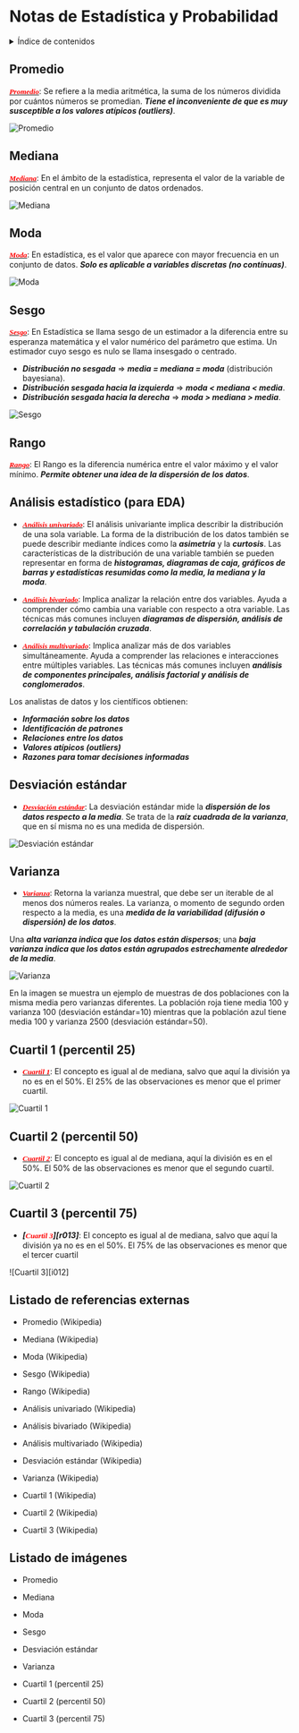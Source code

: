 # Notas de Estadística y Probabilidad

<details>

<summary>Índice de contenidos</summary>

* ***Promedio***
* ***Mediana***
* ***Moda***
* ***Sesgo***
* **Rango**
* ***Análisis estadístico (para EDA)***
* ***Desviación estándar***
* ***Varianza***  

</details>

## Promedio

***[<span style="font-family:Verdana; font-size:0.95em;color:red">Promedio</span>][r000]***: Se refiere a la media aritmética, la suma de los números dividida por cuántos números se promedian. ***Tiene el inconveniente de que es muy susceptible a los valores atípicos (outliers)***.  

![Promedio][i000] 

## Mediana

***[<span style="font-family:Verdana; font-size:0.95em;color:red">Mediana</span>][r001]***: En el ámbito de la estadística, representa el valor de la variable de posición central en un conjunto de datos ordenados.  

![Mediana][i001] 

## Moda

***[<span style="font-family:Verdana; font-size:0.95em;color:red">Moda</span>][r002]***: En estadística, es el valor que aparece con mayor frecuencia en un conjunto de datos. ***Solo es aplicable a variables discretas (no contínuas)***.  

![Moda][i002] 

## Sesgo

***[<span style="font-family:Verdana; font-size:0.95em;color:red">Sesgo</span>][r003]***: En Estadística se llama sesgo de un estimador a la diferencia entre su esperanza matemática y el valor numérico del parámetro que estima. Un estimador cuyo sesgo es nulo se llama insesgado o centrado.  

* ***Distribución no sesgada*** => ***media = mediana = moda*** (distribución bayesiana).  
* ***Distribución sesgada hacia la izquierda*** => ***moda < mediana < media***.  
* ***Distribución sesgada hacia la derecha*** => ***moda > mediana > media***. 

![Sesgo][i003]  

## Rango

***[<span style="font-family:Verdana; font-size:0.95em;color:red">Rango</span>][r004]***: El Rango es la diferencia numérica entre el valor máximo y el valor mínimo. ***Permite obtener una idea de la dispersión de los datos***.  


## Análisis estadístico (para EDA)  

* ***[<span style="font-family:Verdana; font-size:0.95em;color:red">Análisis univariado</span>][r005]***: El análisis univariante implica describir la distribución de una sola variable. La forma de la distribución de los datos también se puede describir mediante índices como la ***asimetría*** y la ***curtosis***. Las características de la distribución de una variable también se pueden representar en forma de ***histogramas, diagramas de caja, gráficos de barras y estadísticas resumidas como la media, la mediana y la moda***.

* ***[<span style="font-family:Verdana; font-size:0.95em;color:red">Análisis bivariado</span>][r006]***: Implica analizar la relación entre dos variables. Ayuda a comprender cómo cambia una variable con respecto a otra variable. Las técnicas más comunes incluyen ***diagramas de dispersión, análisis de correlación y tabulación cruzada***.

* ***[<span style="font-family:Verdana; font-size:0.95em;color:red">Análisis multivariado</span>][r007]***: Implica analizar más de dos variables simultáneamente. Ayuda a comprender las relaciones e interacciones entre múltiples variables. Las técnicas más comunes incluyen ***análisis de componentes principales, análisis factorial y análisis de conglomerados***.

Los analistas de datos y los científicos obtienen:
* ***Información sobre los datos***
* ***Identificación de patrones***
* ***Relaciones entre los datos***
* ***Valores atípicos (outliers)***
* ***Razones para tomar decisiones informadas***

## Desviación estándar  

* ***[<span style="font-family:Verdana; font-size:0.95em;color:red">Desviación estándar</span>][r008]***: La desviación estándar mide la ***dispersión de los datos respecto a la media***. Se trata de la ***raíz cuadrada de la varianza***, que en sí misma no es una medida de dispersión.

![Desviación estándar][i008]  

## Varianza

* ***[<span style="font-family:Verdana; font-size:0.95em;color:red">Varianza</span>][r009]***: Retorna la varianza muestral, que debe ser un iterable de al menos dos números reales. La varianza, o momento de segundo orden respecto a la media, es una ***medida de la variabilidad (difusión o dispersión) de los datos***.  

Una ***alta varianza indica que los datos están dispersos***; una ***baja varianza indica que los datos están agrupados estrechamente alrededor de la media***.  

![Varianza][i009]  

En la imagen se muestra un ejemplo de muestras de dos poblaciones con la misma media pero varianzas diferentes. La población roja tiene media 100 y varianza 100 (desviación estándar=10) mientras que la población azul tiene media 100 y varianza 2500 (desviación estándar=50).

## Cuartil 1 (percentil 25)

* ***[<span style="font-family:Verdana; font-size:0.95em;color:red">Cuartil 1</span>][r010]***: El concepto es igual al de mediana, salvo que aquí la división ya no es en el 50%. El 25% de las observaciones es menor que el primer cuartil.

![Cuartil 1][i010]  

## Cuartil 2 (percentil 50)

* ***[<span style="font-family:Verdana; font-size:0.95em;color:red">Cuartil 2</span>][r011]***: El concepto es igual al de mediana, aquí la división es en el 50%. El 50% de las observaciones es menor que el segundo cuartil.

![Cuartil 2][i011]  

## Cuartil 3 (percentil 75)

* ***[<span style="font-family:Verdana; font-size:0.95em;color:red">Cuartil 3</span>][r013]***: El concepto es igual al de mediana, salvo que aquí la división ya no es en el 50%. El 75% de las observaciones es menor que el tercer cuartil

![Cuartil 3][i012]  

## Listado de referencias externas

* Promedio (Wikipedia)  

[r000]: https://es.wikipedia.org/wiki/Promedio "referencia a promedio en Wikipedia"

* Mediana (Wikipedia)  

[r001]: https://es.wikipedia.org/wiki/Mediana_(estad%C3%ADstica) "referencia a mediana en Wikipedia"

* Moda (Wikipedia)  

[r002]: https://es.wikipedia.org/wiki/Moda_(estad%C3%ADstica) "referencia a moda en Wikipedia"

* Sesgo (Wikipedia)  

[r003]: https://es.wikipedia.org/wiki/Sesgo_estad%C3%ADstico "referencia a sesgo en Wikipedia"

* Rango (Wikipedia)  

[r004]: https://es.wikipedia.org/wiki/Rango_(estad%C3%ADstica) "referencia a rango en Wikipedia"

* Análisis univariado (Wikipedia)  

[r005]: https://es.wikipedia.org/wiki/Estad%C3%ADstica_descriptiva#An%C3%A1lisis_univariante "referencia a análisis univariado en Wikipedia"

* Análisis bivariado (Wikipedia)  

[r006]: https://es.wikipedia.org/wiki/Estad%C3%ADstica_descriptiva#An%C3%A1lisis_bivariante_y_multivariante "referencia a análisis bivariado en Wikipedia"

* Análisis multivariado (Wikipedia)  

[r007]: https://es.wikipedia.org/wiki/Estad%C3%ADstica_descriptiva#An%C3%A1lisis_bivariante_y_multivariante "referencia a análisis multivariado en Wikipedia"

* Desviación estándar (Wikipedia)  

[r008]: https://es.wikipedia.org/wiki/Desviaci%C3%B3n_t%C3%ADpica

* Varianza (Wikipedia)  

[r009]: https://es.wikipedia.org/wiki/Varianza

* Cuartil 1 (Wikipedia)   

[r010]: https://es.wikipedia.org/wiki/Percentil

* Cuartil 2 (Wikipedia)   

[r011]: https://es.wikipedia.org/wiki/Percentil

* Cuartil 3 (Wikipedia)   

[r012]: https://es.wikipedia.org/wiki/Percentil

## Listado de imágenes

* Promedio  

[i000]: https://i.imgur.com/xA8EIFr.png "Promedio"

* Mediana  

[i001]: https://i.imgur.com/3QaFjUZ.png "Mediana"

* Moda  

[i002]: https://i.imgur.com/sq8tQ8H.png "Moda"

* Sesgo  

[i003]: https://i.imgur.com/ObehJLM.png "Sesgo"

* Desviación estándar  

[i008]: https://i.imgur.com/34s7Flh.png "Desviación estándar"

* Varianza  

[i009]: https://i.imgur.com/PnRDpZU.png "Varianza"

* Cuartil 1 (percentil 25)  

[i010]: https://i.imgur.com/jXR2Wlw.png "Cuartil 1 (percentil 25)"

* Cuartil 2 (percentil 50)  

[i011]: https://i.imgur.com/n64wNxa.png "Cuartil 2 (percentil 50)"

* Cuartil 3 (percentil 75)  

[i011]: https://i.imgur.com/08Pt7BD.png "Cuartil 3 (percentil 75)"